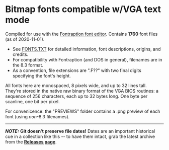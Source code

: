 # Bitmap fonts compatible w/VGA text mode

Compiled for use with the [Fontraption font editor](https://int10h.org/blog/2019/05/fontraption-vga-text-mode-font-editor/).  Contains **1760** font files (as of 2020-11-01).

* See [FONTS.TXT](FONTS.TXT) for detailed information, font descriptions, origins, and credits.
* For compatibility with Fontraption (and DOS in general), filenames are in the 8.3 format.
* As a convention, file extensions are ".F??" with two final digits specifying the font's height.

All fonts here are monospaced, 8 pixels wide, and up to 32 lines tall.  They're stored in the native raw binary format of the VGA BIOS routines: a sequence of 256 characters, each up to 32 bytes long.  One byte per scanline, one bit per pixel.

For convenicence: the "PREVIEWS" folder contains a .png preview of each font (using *non*-8.3 filenames).

----

***NOTE:*** **Git doesn't preserve file dates!**  Dates are an important historical cue in a collection like this -- to have them intact, grab the latest archive from the **[Releases page](../../releases)**.
